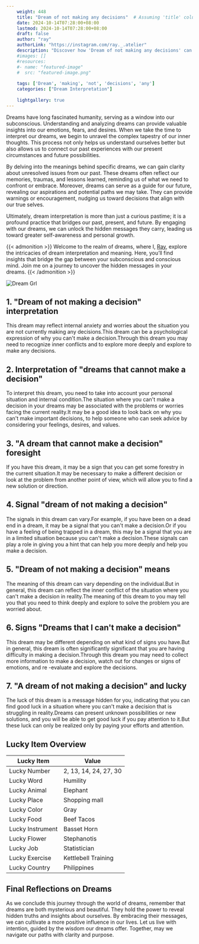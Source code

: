 ```yaml
---
    weight: 448
    title: "Dream of not making any decisions"  # Assuming 'title' column exists
    date: 2024-10-14T07:28:00+08:00
    lastmod: 2024-10-14T07:28:00+08:00
    draft: false
    author: "ray"
    authorLink: "https://instagram.com/ray._.atelier"
    description: "Discover how 'Dream of not making any decisions' can interpret your future and uncover its significant meanings in your life."
    #images: []
    #resources:
    #- name: "featured-image"
    #  src: "featured-image.png"
    
    tags: ['Dream', 'making', 'not', 'decisions', 'any']
    categories: ["Dream Interpretation"]
    
    lightgallery: true
---
```

    
Dreams have long fascinated humanity, serving as a window into our subconscious. Understanding and analyzing dreams can provide valuable insights into our emotions, fears, and desires. When we take the time to interpret our dreams, we begin to unravel the complex tapestry of our inner thoughts. This process not only helps us understand ourselves better but also allows us to connect our past experiences with our present circumstances and future possibilities.

By delving into the meanings behind specific dreams, we can gain clarity about unresolved issues from our past. These dreams often reflect our memories, traumas, and lessons learned, reminding us of what we need to confront or embrace. Moreover, dreams can serve as a guide for our future, revealing our aspirations and potential paths we may take. They can provide warnings or encouragement, nudging us toward decisions that align with our true selves.

Ultimately, dream interpretation is more than just a curious pastime; it is a profound practice that bridges our past, present, and future. By engaging with our dreams, we can unlock the hidden messages they carry, leading us toward greater self-awareness and personal growth.

{{< admonition >}}
Welcome to the realm of dreams, where I, [Ray](https://instagram.com/ray._.atelier), explore the intricacies of dream interpretation and meaning. Here, you’ll find insights that bridge the gap between your subconscious and conscious mind. Join me on a journey to uncover the hidden messages in your dreams.
{{< /admonition >}}

![Dream Grl](https://cdn.pixabay.com/photo/2017/11/02/03/35/gothic-2910057_1280.jpg "Dream Grl")

## 1. "Dream of not making a decision" interpretation
This dream may reflect internal anxiety and worries about the situation you are not currently making any decisions.This dream can be a psychological expression of why you can't make a decision.Through this dream you may need to recognize inner conflicts and to explore more deeply and explore to make any decisions.

## 2. Interpretation of "dreams that cannot make a decision"
To interpret this dream, you need to take into account your personal situation and internal condition.The situation where you can't make a decision in your dreams may be associated with the problems or worries facing the current reality.It may be a good idea to look back on why you can't make important decisions, to help someone who can seek advice by considering your feelings, desires, and values.

## 3. "A dream that cannot make a decision" foresight
If you have this dream, it may be a sign that you can get some forestry in the current situation.It may be necessary to make a different decision or look at the problem from another point of view, which will allow you to find a new solution or direction.

## 4. Signal "dream of not making a decision"
The signals in this dream can vary.For example, if you have been on a dead end in a dream, it may be a signal that you can't make a decision.Or if you have a feeling of being trapped in a dream, this may be a signal that you are in a limited situation because you can't make a decision.These signals can play a role in giving you a hint that can help you more deeply and help you make a decision.

## 5. "Dream of not making a decision" means
The meaning of this dream can vary depending on the individual.But in general, this dream can reflect the inner conflict of the situation where you can't make a decision in reality.The meaning of this dream to you may tell you that you need to think deeply and explore to solve the problem you are worried about.

## 6. Signs "Dreams that I can't make a decision"
This dream may be different depending on what kind of signs you have.But in general, this dream is often significantly significant that you are having difficulty in making a decision.Through this dream you may need to collect more information to make a decision, watch out for changes or signs of emotions, and re -evaluate and explore the decisions.

## 7. "A dream of not making a decision" and lucky
The luck of this dream is a message hidden for you, indicating that you can find good luck in a situation where you can't make a decision that is struggling in reality.Dreams can present unknown possibilities or new solutions, and you will be able to get good luck if you pay attention to it.But these luck can only be realized only by paying your efforts and attention.

## Lucky Item Overview
| Lucky Item          | Value              |
|---------------|--------------------|
| Lucky Number        | 2, 13, 14, 24, 27, 30  |
| Lucky Word          | Humility |
| Lucky Animal        | Elephant |
| Lucky Place         | Shopping mall     |
| Lucky Color         | Gray     |
| Lucky Food          | Beef Tacos      |
| Lucky Instrument    | Basset Horn |
| Lucky Flower        | Stephanotis    |
| Lucky Job           | Statistician       |
| Lucky Exercise      | Kettlebell Training  |
| Lucky Country       | Philippines    |


##  Final Reflections on Dreams

As we conclude this journey through the world of dreams, remember that dreams are both mysterious and beautiful. They hold the power to reveal hidden truths and insights about ourselves. By embracing their messages, we can cultivate a more positive influence in our lives. Let us live with intention, guided by the wisdom our dreams offer. Together, may we navigate our paths with clarity and purpose.
